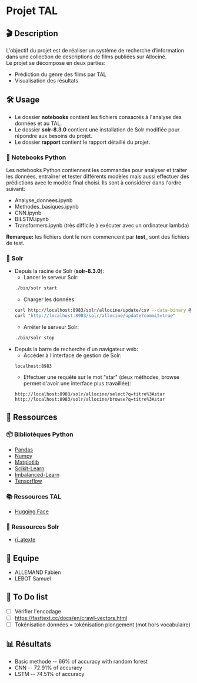 # Projet TAL

## 🎬 Description
L'objectif du projet est de réaliser un système de recherche d’information dans une collection de descriptions de films publiées sur Allociné.  
Le projet se décompose en deux parties:  
- Prédiction du genre des films par TAL
- Visualisation des résultats

## 🛠 Usage
- Le dossier **notebooks** contient les fichiers consacrés à l'analyse des données et au TAL.
- Le dossier **solr-8.3.0** contient une installation de Solr modifiée pour répondre aux besoins du projet.
- Le dossier **rapport** contient le rapport détaillé du projet.

### 🐍 Notebooks Python
Les notebooks Python contiennent les commandes pour analyser et traiter les données, entraîner et tester différents modèles mais aussi effectuer des prédictions avec le modèle final choisi. Ils sont à considérer dans l'ordre suivant:
- Analyse_donnees.ipynb
- Methodes_basiques.ipynb
- CNN.ipynb
- BILSTM.ipynb
- Transformers.ipynb (très difficile à exécuter avec un ordinateur lambda)

**Remarque:** les fichiers dont le nom commencent par **test_** sont des fichiers de test.

### 🔎 Solr
- Depuis la racine de Solr (**solr-8.3.0**):
    - Lancer le serveur Solr:
    ```bash
    ./bin/solr start
    ```
    - Charger les données:
    ```bash
    curl http://localhost:8983/solr/allocine/update/csv --data-binary @../data/test_results.csv -H 'Content-type:text/plain; charset=utf-8'
    curl "http://localhost:8983/solr/allocine/update?commit=true"
    ```
    - Arrêter le serveur Solr:
    ```bash
    ./bin/solr stop
    ```
- Depuis la barre de recherche d'un navigateur web:
    - Accéder à l'interface de gestion de Solr:
    ```url
    localhost:8983
    ```
    - Effectuer une requête sur le mot "star" (deux méthodes, browse permet d'avoir une interface plus travaillée):
    ```url
    http://localhost:8983/solr/allocine/select?q=titre%3Astar
    http://localhost:8983/solr/allocine/browse?q=titre%3Astar
    ```

## 📎 Ressources

### 📦 Bibliotèques Python
- [Pandas](https://pandas.pydata.org/)
- [Numpy](https://numpy.org/)
- [Matplotlib](https://matplotlib.org/)
- [Scikit-Learn](https://scikit-learn.org/stable/)
- [Imbalanced-Learn](https://imbalanced-learn.org/stable/)
- [Tensorflow](https://www.tensorflow.org/?hl=fr)

### 📚 Ressources TAL
- [Hugging Face](https://huggingface.co/models)

### 🔎 Ressources Solr
- [ri_atexte](https://git.unistra.fr/ruizfabo/ri_atexte)

## 👥 Equipe
- ALLEMAND Fabien
- LEBOT Samuel

## 📝 To Do list
- [ ] Vérifier l'encodage
- [ ] https://fasttext.cc/docs/en/crawl-vectors.html
- [ ] Tokénisation données = tokénisation plongement (mot hors vocabulaire)

## 📊 Résultats
- Basic methode -- 66% of accuracy with random forest
- CNN -- 72.91% of accuracy
- LSTM -- 74.51% of accuracy
